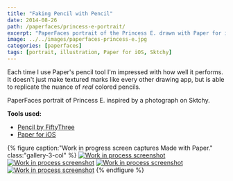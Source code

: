 ```yaml
---
title: "Faking Pencil with Pencil"
date: 2014-08-26
path: /paperfaces/princess-e-portrait/
excerpt: "PaperFaces portrait of the Princess E. drawn with Paper for iOS on an iPad."
image: ../../images/paperfaces-princess-e.jpg
categories: [paperfaces]
tags: [portrait, illustration, Paper for iOS, Sktchy]
---
```


Each time I use Paper's pencil tool I'm impressed with how well it performs. It doesn't just make textured marks like every other drawing app, but is able to replicate the nuance of *real* colored pencils.

PaperFaces portrait of Princess E. inspired by a photograph on Sktchy.

**Tools used:**

- [Pencil by FiftyThree](https://www.amazon.com/FiftyThree-Digital-Stylus-Pencil-iPhone/dp/B01JJBUYR4/ref=as_li_ss_tl?keywords=pencil+53&qid=1550586265&s=gateway&sr=8-3&linkCode=ll1&tag=mademist-20&linkId=0134793cb840affff60f2e45a7f64678&language=en_US)
- [Paper for iOS](https://paper.bywetransfer.com/)

{% figure caption:"Work in progress screen captures Made with Paper." class:"gallery-3-col" %}
[![Work in process screenshot](../../images/paperfaces-princess-e-process-1-600.jpg)](../../images/paperfaces-princess-e-process-1-lg.jpg) [![Work in process screenshot](../../images/paperfaces-princess-e-process-2-600.jpg)](../../images/paperfaces-princess-e-process-2-lg.jpg) [![Work in process screenshot](../../images/paperfaces-princess-e-process-3-600.jpg)](../../images/paperfaces-princess-e-process-3-lg.jpg) [![Work in process screenshot](../../images/paperfaces-princess-e-process-4-600.jpg)](../../images/paperfaces-princess-e-process-4-lg.jpg)
{% endfigure %}
